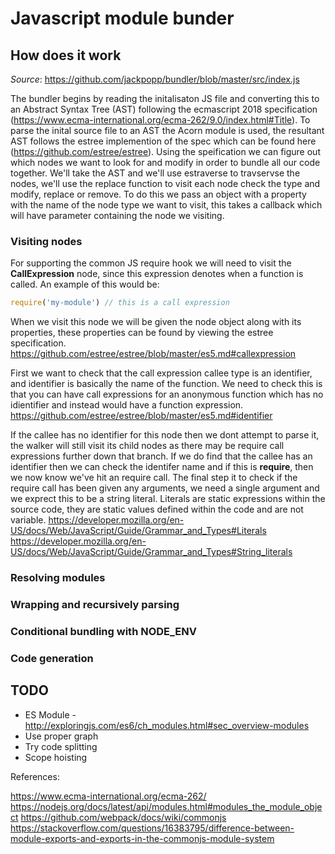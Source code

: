 # Javascript module bunder

## How does it work

*Source*: https://github.com/jackpopp/bundler/blob/master/src/index.js

The bundler begins by reading the initalisaton JS file and converting this to an Abstract Syntax Tree (AST) following the ecmascript 2018 specification (https://www.ecma-international.org/ecma-262/9.0/index.html#Title).
To parse the inital source file to an AST the Acorn module is used, the resultant AST follows the estree implemention of the spec which can be found here (https://github.com/estree/estree).
Using the speification we can figure out which nodes we want to look for and modify in order to bundle all our code together.
We'll take the AST and we'll use estraverse to travservse the nodes, we'll use the replace function to visit each node check the type and modify, replace or remove.
To do this we pass an object with a property with the name of the node type we want to visit, this takes a callback which will have parameter containing the node we visiting.

### Visiting nodes

For supporting the common JS require hook we will need to visit the **CallExpression** node, since this expression denotes when a function is called.
An example of this would be:

```javascript
require('my-module') // this is a call expression
```

When we visit this node we will be given the node object along with its properties, these properties can be found by viewing the estree specification.
https://github.com/estree/estree/blob/master/es5.md#callexpression

First we want to check that the call expression callee type is an identifier, and identifier is basically the name of the function. 
We need to check this is that you can have call expressions for an anonymous function which has no idientifier and instead would have a function expression.
https://github.com/estree/estree/blob/master/es5.md#identifier

If the callee has no identifier for this node then we dont attempt to parse it, the walker will still visit its child nodes as there may be require call expressions further down that branch.
If we do find that the callee has an identifier then we can check the identifer name and if this is **require**, then we now know we've hit an require call. 
The final step it to check if the require call has been given any arguments, we need a single argument and we exprect this to be a string literal.
Literals are static expressions within the source code, they are static values defined within the code and are not variable.
https://developer.mozilla.org/en-US/docs/Web/JavaScript/Guide/Grammar_and_Types#Literals
https://developer.mozilla.org/en-US/docs/Web/JavaScript/Guide/Grammar_and_Types#String_literals

### Resolving modules

### Wrapping and recursively parsing

### Conditional bundling with NODE_ENV

### Code generation

## TODO

- ES Module - http://exploringjs.com/es6/ch_modules.html#sec_overview-modules
- Use proper graph
- Try code splitting
- Scope hoisting

References:

https://www.ecma-international.org/ecma-262/
https://nodejs.org/docs/latest/api/modules.html#modules_the_module_object
https://github.com/webpack/docs/wiki/commonjs
https://stackoverflow.com/questions/16383795/difference-between-module-exports-and-exports-in-the-commonjs-module-system
